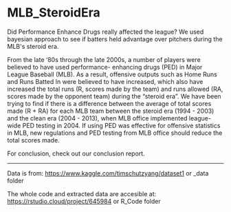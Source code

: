 # MLB_SteroidEra

Did Performance Enhance Drugs really affected the league? We used bayesian approach to see if batters held advantage over pitchers during the MLB's steroid era.

From the late ‘80s through the late 2000s, a number of players were believed to have used performance- enhancing drugs (PED) in Major League Baseball (MLB). As a result, offensive outputs such as Home Runs and Runs Batted In were believed to have increased, which also have increased the total runs (R, scores made by the team) and runs allowed (RA, scores made by the opponent team) during the “steroid era”. We have been trying to find if there is a difference between the average of total scores made (R + RA) for each MLB team between the steroid era (1994 - 2003) and the clean era (2004 - 2013), when MLB office implemented league-wide PED testing in 2004. If using PED was effective for offensive statistics in MLB, new regulations and PED testing from MLB office should reduce the total scores made.

For conclusion, check out our conclusion report.

----------------------

Data is from:
https://www.kaggle.com/timschutzyang/dataset1 or _data folder

The whole code and extracted data are accesible at:
https://rstudio.cloud/project/645984 or R_Code folder
